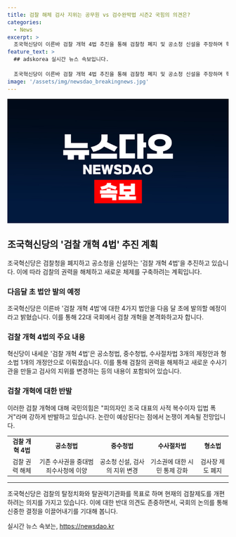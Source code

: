 ```yaml
---
title: 검찰 해체 검사 지위는 공무원 vs 검수완박법 시즌2 국힘의 의견은?
categories:
  - News
excerpt: >
  조국혁신당이 이른바 검찰 개혁 4법 추진을 통해 검찰청 폐지 및 공소청 신설을 주장하며 혁신을 이끌고 있습니다. 검찰 권력 해체를 목표로 하는 법안으로 검찰의 수사권을 중대범죄수사청으로 이양하고, 기소와 공소 유지만을 담당하는 공소청을 법무부 산하로 설치하는 내용이 핵심입니다. 또한 검사장 제도 폐지, 기소권에 대한 시민 통제를 위한 기소심의위원회 설치 등이 포함돼 있습니다. 이에 국민의힘은 반발하며 즉각 철회를 요구하고 있습니다.
feature_text: >
  ## adskorea 실시간 뉴스 속보입니다.

  조국혁신당이 이른바 검찰 개혁 4법 추진을 통해 검찰청 폐지 및 공소청 신설을 주장하며 혁신을 이끌고 있습니다. 검찰 권력 해체를 목표로 하는 법안으로 검찰의 수사권을 중대범죄수사청으로 이양하고, 기소와 공소 유지만을 담당하는 공소청을 법무부 산하로 설치하는 내용이 핵심입니다. 또한 검사장 제도 폐지, 기소권에 대한 시민 통제를 위한 기소심의위원회 설치 등이 포함돼 있습니다. 이에 국민의힘은 반발하며 즉각 철회를 요구하고 있습니다.
image: '/assets/img/newsdao_breakingnews.jpg'
---
```


<p><img src="/assets/img/newsdao_breakingnews.jpg" alt="adskorea 속보" /></p>

<h2 data-ke-size="size26">조국혁신당의 '검찰 개혁 4법' 추진 계획</h2>

<p data-ke-size="size16">조국혁신당은 검찰청을 폐지하고 공소청을 신설하는 '검찰 개혁 4법'을 추진하고 있습니다. 이에 따라 검찰의 권력을 해체하고 새로운 체제를 구축하려는 계획입니다.</p>

<h3>다음달 초 법안 발의 예정</h3>

<p data-ke-size="size16">조국혁신당은 이른바 '검찰 개혁 4법'에 대한 4가지 법안을 다음 달 초에 발의할 예정이라고 밝혔습니다. 이를 통해 22대 국회에서 검찰 개혁을 본격화하고자 합니다.</p>

<h3>검찰 개혁 4법의 주요 내용</h3>

<p data-ke-size="size16">혁신당이 내세운 '검찰 개혁 4법'은 공소청법, 중수청법, 수사절차법 3개의 제정안과 형소법 1개의 개정안으로 이뤄졌습니다. 이를 통해 검찰의 권력을 해체하고 새로운 수사기관을 만들고 검사의 지위를 변경하는 등의 내용이 포함되어 있습니다.</p>

<h3>검찰 개혁에 대한 반발</h3>

<p data-ke-size="size16">이러한 검찰 개혁에 대해 국민의힘은 "피의자인 조국 대표의 사적 복수이자 입법 폭거"라며 강하게 반발하고 있습니다. 논란이 예상된다는 점에서 논쟁이 계속될 전망입니다.</p>

<table>
  <tbody>
    <tr>
      <td style="text-align: center; height: 17px;"><b>검찰 개혁 4법</b></td>
      <td style="text-align: center; height: 17px;"><b>공소청법</b></td>
      <td style="text-align: center; height: 17px;"><b>중수청법</b></td>
      <td style="text-align: center; height: 17px;"><b>수사절차법</b></td>
      <td style="text-align: center; height: 17px;"><b>형소법</b></td>
    </tr>
    <tr>
      <td style="text-align: center; height: 17px;">검찰 권력 해체</td>
      <td style="text-align: center; height: 17px;">기존 수사권을 중대범죄수사청에 이양</td>
      <td style="text-align: center; height: 17px;">공소청 신설, 검사의 지위 변경</td>
      <td style="text-align: center; height: 17px;">기소권에 대한 시민 통제 강화</td>
      <td style="text-align: center; height: 17px;">검사장 제도 폐지</td>
    </tr>
  </tbody>
</table>

<hr>

<p data-ke-size="size16">조국혁신당은 검찰의 탈정치화와 탈권력기관화를 목표로 하며 현재의 검찰제도를 개편하려는 의지를 가지고 있습니다. 이에 대한 반대 의견도 존중하면서, 국회의 논의를 통해 신중한 결정을 이끌어내기를 기대해 봅니다.</p>
실시간 뉴스 속보는, <a href="https://newsdao.kr" rel="dofollow">https://newsdao.kr</a>


